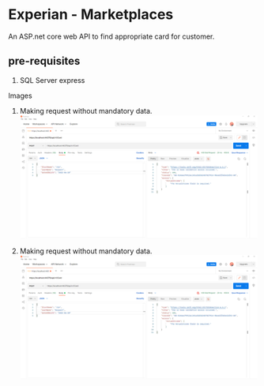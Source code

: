 # Experian - Marketplaces

An ASP.net core web API to find appropriate card for customer.

## pre-requisites
1. SQL Server express

Images 

1. Making request without mandatory data.
![](Images/Snip1.png)

1. Making request without mandatory data.
![](Images/Snip1.png)

